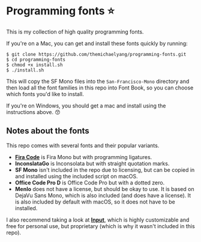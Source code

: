 # Programming fonts ⭐️

This is my collection of high quality programming fonts.

If you're on a Mac, you can get and install these fonts quickly by running:

```
$ git clone https://github.com/themichaelyang/programming-fonts.git
$ cd programming-fonts
$ chmod +x install.sh
$ ./install.sh
```

This will copy the SF Mono files into the ```San-Francisco-Mono``` directory and then load all the font families in this repo into Font Book, so you can choose which fonts you'd like to install.

If you're on Windows, you should get a mac and install using the instructions above. 😙

## Notes about the fonts

This repo comes with several fonts and their popular variants.

- [**Fira Code**](https://github.com/tonsky/FiraCode) is Fira Mono but with programming ligatures.
- **InconslataGo** is Inconsolata but with straight quotation marks.
- **SF Mono** isn't included in the repo due to licensing, but can be copied in and installed using the included script on macOS.
- **Office Code Pro D** is Office Code Pro but with a dotted zero.
- **Menlo** does not have a license, but should be okay to use. It is based on DejaVu Sans Mono, which is also included (and does have a license). It is also included by default with macOS, so it does not have to be installed.

I also recommend taking a look at [**Input**](http://input.fontbureau.com/), which is highly customizable and free for personal use, but proprietary (which is why it wasn't included in this repo).

